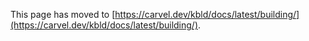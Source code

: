 This page has moved to [https://carvel.dev/kbld/docs/latest/building/](https://carvel.dev/kbld/docs/latest/building/).
